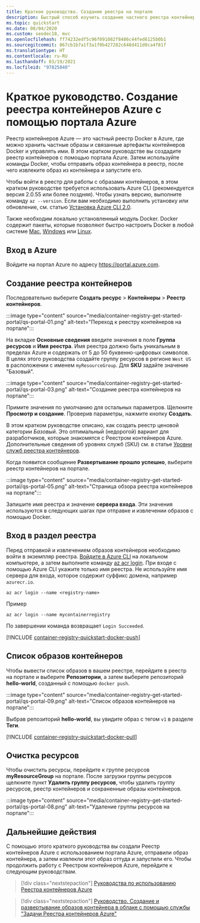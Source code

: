 ```yaml
---
title: Краткое руководство. Создание реестра на портале
description: Быстрый способ изучить создание частного реестра контейнеров Azure с помощью портала Azure.
ms.topic: quickstart
ms.date: 08/04/2020
ms.custom: seodec18, mvc
ms.openlocfilehash: ff74232edf5c96f091082f8486c44fed6125b0b1
ms.sourcegitcommit: 867cb1b7a1f3a1f0b427282c648d411d0ca4f81f
ms.translationtype: HT
ms.contentlocale: ru-RU
ms.lasthandoff: 03/19/2021
ms.locfileid: "97825840"
---
```

# <a name="quickstart-create-an-azure-container-registry-using-the-azure-portal"></a>Краткое руководство. Создание реестра контейнеров Azure с помощью портала Azure

Реестр контейнеров Azure — это частный реестр Docker в Azure, где можно хранить частные образы и связанные артефакты контейнеров Docker и управлять ими. В этом кратком руководстве вы создадите реестр контейнеров с помощью портала Azure. Затем используйте команды Docker, чтобы отправить образ контейнера в реестр, после чего извлеките образ из контейнера и запустите его.

Чтобы войти в реестр для работы с образами контейнеров, в этом кратком руководстве требуется использовать Azure CLI (рекомендуется версия 2.0.55 или более поздняя). Чтобы узнать версию, выполните команду `az --version`. Если вам необходимо выполнить установку или обновление, см. статью [Установка Azure CLI 2.0][azure-cli].

Также необходим локально установленный модуль Docker. Docker содержит пакеты, которые позволяют быстро настроить Docker в любой системе [Mac][docker-mac], [Windows][docker-windows] или [Linux][docker-linux].

## <a name="sign-in-to-azure"></a>Вход в Azure

Войдите на портал Azure по адресу https://portal.azure.com.

## <a name="create-a-container-registry"></a>Создание реестра контейнеров

Последовательно выберите **Создать ресурс** > **Контейнеры** > **Реестр контейнеров**.

:::image type="content" source="media/container-registry-get-started-portal/qs-portal-01.png" alt-text="Переход к реестру контейнеров на портале":::

На вкладке **Основные сведения** введите значения в поле **Группа ресурсов** и **Имя реестра**. Имя реестра должно быть уникальным в пределах Azure и содержать от 5 до 50 буквенно-цифровых символов. В целях этого руководства создайте группу ресурсов в регионе `West US` в расположении с именем `myResourceGroup`. Для **SKU** задайте значение "Базовый".

:::image type="content" source="media/container-registry-get-started-portal/qs-portal-03.png" alt-text="Создание реестра контейнеров на портале":::

Примите значения по умолчанию для остальных параметров. Щелкните **Просмотр и создание**. Проверив параметры, нажмите кнопку **Создать**.

В этом кратком руководстве описано, как создать реестр ценовой категории *Базовый*. Это оптимальный (недорогой) вариант для разработчиков, которые знакомятся с Реестром контейнеров Azure. Дополнительные сведения об уровнях служб (SKU) см. в статье [Уровни служб реестра контейнеров][container-registry-skus].

Когда появится сообщение **Развертывание прошло успешно**, выберите реестр контейнеров на портале. 

:::image type="content" source="media/container-registry-get-started-portal/qs-portal-05.png" alt-text="Страница обзора реестра контейнеров на портале":::

Запишите имя реестра и значение **сервера входа**. Эти значения используются в следующих шагах при отправке и извлечении образов с помощью Docker.

## <a name="log-in-to-registry"></a>Вход в раздел реестра

Перед отправкой и извлечением образов контейнеров необходимо войти в экземпляр реестра. [Войдите в Azure CLI][get-started-with-azure-cli] на локальном компьютере, а затем выполните команду [az acr login][az-acr-login]. При входе с помощью Azure CLI укажите только имя реестра. Не используйте имя сервера для входа, которое содержит суффикс домена, например `azurecr.io`.

```azurecli
az acr login --name <registry-name>
```

Пример

```azurecli
az acr login --name mycontainerregistry
```

По завершении команда возвращает `Login Succeeded`. 

[!INCLUDE [container-registry-quickstart-docker-push](../../includes/container-registry-quickstart-docker-push.md)]

## <a name="list-container-images"></a>Список образов контейнеров

Чтобы вывести список образов в вашем реестре, перейдите в реестр на портале и выберите **Репозитории**, а затем выберите репозиторий **hello-world**, созданный с помощью `docker push`.

:::image type="content" source="media/container-registry-get-started-portal/qs-portal-09.png" alt-text="Список образов контейнеров на портале":::

Выбрав репозиторий **hello-world**, вы увидите образ с тегом `v1` в разделе **Теги**.

[!INCLUDE [container-registry-quickstart-docker-pull](../../includes/container-registry-quickstart-docker-pull.md)]

## <a name="clean-up-resources"></a>Очистка ресурсов

Чтобы очистить ресурсы, перейдите к группе ресурсов **myResourceGroup** на портале. После загрузки группы ресурсов щелкните пункт **Удалить группу ресурсов**, чтобы удалить группу ресурсов, реестр контейнеров и сохраненные образы контейнеров.

:::image type="content" source="media/container-registry-get-started-portal/qs-portal-08.png" alt-text="Удаление группы ресурсов на портале":::


## <a name="next-steps"></a>Дальнейшие действия

С помощью этого краткого руководства вы создали Реестр контейнеров Azure с использованием портала Azure, отправили образ контейнера, а затем извлекли этот образ оттуда и запустили его. Чтобы продолжить работу с Реестром контейнеров Azure, перейдите к следующим руководствам.

> [!div class="nextstepaction"]
> [Руководства по использованию Реестра контейнеров Azure][container-registry-tutorial-prepare-registry]

> [!div class="nextstepaction"]
> [Руководство. Создание и развертывание образов контейнера в облаке с помощью службы "Задачи Реестра контейнеров Azure"][container-registry-tutorial-quick-task]

<!-- LINKS - external -->
[docker-linux]: https://docs.docker.com/engine/installation/#supported-platforms
[docker-mac]: https://docs.docker.com/docker-for-mac/
[docker-pull]: https://docs.docker.com/engine/reference/commandline/pull/
[docker-push]: https://docs.docker.com/engine/reference/commandline/push/
[docker-rmi]: https://docs.docker.com/engine/reference/commandline/rmi/
[docker-run]: https://docs.docker.com/engine/reference/commandline/run/
[docker-tag]: https://docs.docker.com/engine/reference/commandline/tag/
[docker-windows]: https://docs.docker.com/docker-for-windows/

<!-- LINKS - internal -->
[container-registry-tutorial-prepare-registry]: container-registry-tutorial-prepare-registry.md
[container-registry-skus]: container-registry-skus.md
[azure-cli]: /cli/azure/install-azure-cli
[get-started-with-azure-cli]: /cli/azure/get-started-with-azure-cli
[az-acr-login]: /cli/azure/acr#az-acr-login
[container-registry-tutorial-quick-task]: container-registry-tutorial-quick-task.md
